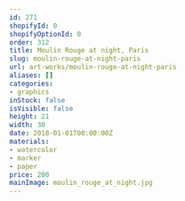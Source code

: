 ```yaml
---
id: 271
shopifyId: 0
shopifyOptionId: 0
order: 312
title: Moulin Rouge at night, Paris
slug: moulin-rouge-at-night-paris
url: art-works/moulin-rouge-at-night-paris
aliases: []
categories:
- graphics
inStock: false
isVisible: false
height: 21
width: 30
date: 2018-01-01T00:00:00Z
materials:
- watercolor
- marker
- paper
price: 200
mainImage: moulin_rouge_at_night.jpg
---
```

